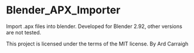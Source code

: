 # Blender_APX_Importer
 Import .apx files into blender.
 Developed for Blender 2.92, other versions are not tested.

 This project is licensed under the terms of the MIT license.
 By Ard Carraigh
